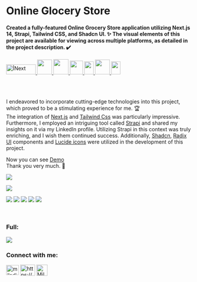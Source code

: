 # Online Glocery Store

<h4>Created a fully-featured Online Grocery Store application utilizing Next.js 14, Strapi, Tailwind CSS, and Shadcn UI. ✨ The visual elements of this project are available for viewing across multiple platforms, as detailed in the project description. ✔️</h4>  


<a href="https://nextjs.org/" target="_blank" rel="noreferrer">
    <img
      src="https://s30.picofile.com/file/8473042000/nextjs.png"
      alt="أNext"
      width="80"
      height="27"
    />
  </a>
  <a href="https://tailwindcss.com/" target="_blank" rel="noreferrer">
    <img
      src="https://www.vectorlogo.zone/logos/tailwindcss/tailwindcss-icon.svg"
      width="40"
      height="40"
    />
  </a>
  
 <a href="https://strapi.io/">
    <img
      src="https://s30.picofile.com/file/8473142968/strapi.png"
      width="41"
      height="41"
    />
  </a>
  <a href="https://ui.shadcn.com/">
    <img
      src="https://encrypted-tbn0.gstatic.com/images?q=tbn:ANd9GcSdvQ8P74Q9qIdvz32mDGS6HbBAffF8QUICbBl-jON5Aq3Fqc3uKS9qYdc8NJmr3kSlCN8&usqp=CAU"
      width="35"
      height="37"
    />
  </a>
 <a href="https://axios-http.com/">
    <img
      src="https://s31.picofile.com/file/8472349050/axi.png"
      width="25"
      height="35"
    />
    </a>
      <a href="https://lucide.dev/guide/packages/lucide-react">
    <img
      src="https://s30.picofile.com/file/8473948434/lucid.png"
      width="40"
      height="40"
    />
  </a>
</a>
      <a href="https://www.radix-ui.com/">
    <img
      src="https://seeklogo.com/images/R/radix-ui-logo-4DFADC9A23-seeklogo.com.png"
      width="25"
      height="35"
    />
  </a>
  
  \
  <br />

I endeavored to incorporate cutting-edge technologies into this project, which proved to be a stimulating experience for me. 🏆 \
The integration of [Next.js](https://nextjs.org/) and [Tailwind Css](https://tailwindcss.com/) was particularly impressive.
Furthermore, I employed an intriguing tool called [Strapi](https://strapi.io/) and shared my insights on it via my LinkedIn profile. Utilizing Strapi in this context was truly enriching, and I wish them continued success. Additionally, [Shadcn](https://shadcn.com/), [Radix UI](https://www.radix-ui.com/) components and [Lucide icons](https://lucide.dev/)   were utilized in the development of this project.

Now you can see [Demo](https://online-grocery-store-web.vercel.app/)\
Thank you very much. 🙏

![](https://s30.picofile.com/file/8473948784/glocery_1_.png)

![](https://s30.picofile.com/file/8473948792/glocery_1_.jpg)

![](https://s31.picofile.com/file/8473948800/glocery_2_.JPG)
![](https://s31.picofile.com/file/8473948818/glocery_3_.JPG)
![](https://s30.picofile.com/file/8473948826/glocery_4_.JPG)
![](https://s30.picofile.com/file/8473948834/glocery_5_.jpg)
![](https://s30.picofile.com/file/8473948850/glocery_6_.jpg)

<br>
<h3>Full:</h3>

![](https://s31.picofile.com/file/8473948918/full_glocery.png)


<h3 align="left">Connect with me:</h3>

<p align="left">
  <a href="mailto:miladjoodi1@gmail.com" target="blank"
    ><img
      align="center"
      src="https://upload.wikimedia.org/wikipedia/commons/thumb/7/7e/Gmail_icon_%282020%29.svg/1280px-Gmail_icon_%282020%29.svg.png"
      alt="miladjoodi"
      height="27"
      width="34"
  /></a>
  <a href="https://twitter.com/milad_joodi" target="blank"
    ></a>
  <a
    href="https://www.linkedin.com/in/miladjoodi/"
    target="blank"
    ><img
      align="center"
      src="https://raw.githubusercontent.com/rahuldkjain/github-profile-readme-generator/master/src/images/icons/Social/linked-in-alt.svg"
      alt="https://www.linkedin.com/in/miladjoodi/"
      height="30"
      width="40"
  /></a>    
  <a
    href="https://www.facebook.com/miladjood/"
    target="blank"
    ><img
      align="center"
      src="https://raw.githubusercontent.com/rahuldkjain/github-profile-readme-generator/master/src/images/icons/Social/facebook.svg"
      alt="Milad's Linkedin"
      height="30"
      width="30"
  /></a>
</p>

 
